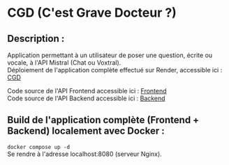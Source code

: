 # CGD (C'est Grave Docteur ?)

Description :
-------------

Application permettant à un utilisateur de poser une question, écrite ou vocale, à l'API Mistral (Chat ou Voxtral).  
Déploiement de l'application complète effectué sur Render, accessible ici : [CGD](https://cgd-svelte.onrender.com)  

Code source de l'API Frontend accessible ici : [Frontend](https://github.com/Alesque5962/cgd-svelte)  
Code source de l'API Backend accessible ici : [Backend](https://github.com/Alesque5962/cgd-fastapi)  

Build de l'application complète (Frontend + Backend) localement avec Docker :
-----------------------------------------------------------------------------

`docker compose up -d`  
Se rendre à l'adresse localhost:8080 (serveur Nginx).  
